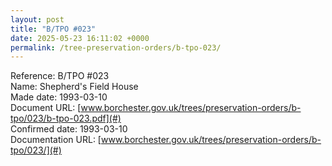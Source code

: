 ```yaml
---
layout: post
title: "B/TPO #023"
date: 2025-05-23 16:11:02 +0000
permalink: /tree-preservation-orders/b-tpo-023/
---
```


Reference: B/TPO #023 <br/>
Name: Shepherd's Field House<br/>
Made date: 1993-03-10<br/>
Document URL: [www.borchester.gov.uk/trees/preservation-orders/b-tpo/023/b-tpo-023.pdf](#)<br/>
Confirmed date: 1993-03-10<br/>
Documentation URL: [www.borchester.gov.uk/trees/preservation-orders/b-tpo/023/](#)<br/>
